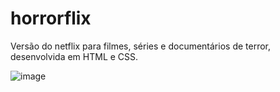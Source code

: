 # horrorflix
Versão do netflix para filmes, séries e documentários de terror, desenvolvida em HTML e CSS.



![image](https://user-images.githubusercontent.com/86333045/155866606-b2ba4b54-c3c1-4afa-aeba-23640bbdf556.png)
